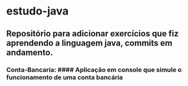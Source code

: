 # estudo-java
## Repositório para adicionar exercícios que fiz aprendendo a linguagem java, commits em andamento.


### Conta-Bancaria: #### Aplicação em console que simule o funcionamento de uma conta bancária
